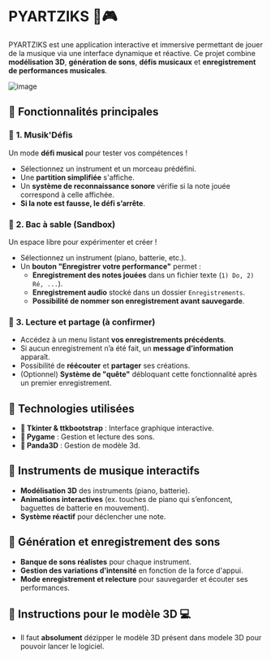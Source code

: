 # PYARTZIKS 🎵🎮

PYARTZIKS est une application interactive et immersive permettant de jouer de la musique via une interface dynamique et réactive. Ce projet combine **modélisation 3D**, **génération de sons**, **défis musicaux** et **enregistrement de performances musicales**.

![image](https://github.com/user-attachments/assets/937d7d18-3b3c-4099-b977-85e300a2b809)

## 🚀 **Fonctionnalités principales**
### 🎼 **1. Musik'Défis**
Un mode **défi musical** pour tester vos compétences !  
- Sélectionnez un instrument et un morceau prédéfini.
- Une **partition simplifiée** s'affiche.
- Un **système de reconnaissance sonore** vérifie si la note jouée correspond à celle affichée.
- **Si la note est fausse, le défi s’arrête**.

### 🎹 **2. Bac à sable (Sandbox)**
Un espace libre pour expérimenter et créer !  
- Sélectionnez un instrument (piano, batterie, etc.).
- Un **bouton "Enregistrer votre performance"** permet :
  - **Enregistrement des notes jouées** dans un fichier texte (`1) Do, 2) Ré, ...`).
  - **Enregistrement audio** stocké dans un dossier `Enregistrements`.
  - **Possibilité de nommer son enregistrement avant sauvegarde**.

### 🎵 **3. Lecture et partage (à confirmer)**
- Accédez à un menu listant **vos enregistrements précédents**.
- Si aucun enregistrement n’a été fait, un **message d’information** apparaît.
- Possibilité de **réécouter** et **partager** ses créations.
- (Optionnel) **Système de "quête"** débloquant cette fonctionnalité après un premier enregistrement.

## 🎸 **Technologies utilisées**
- **🔹 Tkinter & ttkbootstrap** : Interface graphique interactive.
- **🔹 Pygame** : Gestion et lecture des sons.
- **🔹 Panda3D** : Gestion de modèle 3d.

## 🥁 **Instruments de musique interactifs**
- **Modélisation 3D** des instruments (piano, batterie).
- **Animations interactives** (ex. touches de piano qui s’enfoncent, baguettes de batterie en mouvement).
- **Système réactif** pour déclencher une note.

## 🎤 **Génération et enregistrement des sons**
- **Banque de sons réalistes** pour chaque instrument.
- **Gestion des variations d’intensité** en fonction de la force d'appui.
- **Mode enregistrement et relecture** pour sauvegarder et écouter ses performances.

## 🎤 **Instructions pour le modèle 3D 💻**
- Il faut **absolument** dézipper le modèle 3D présent dans modele 3D pour pouvoir lancer le logiciel.
